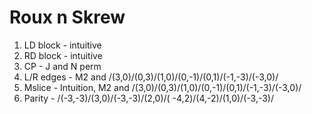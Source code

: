 # Roux n Skrew

1. LD block - intuitive
2. RD block - intuitive
3. CP - J and N perm
4. L/R edges - M2 and /(3,0)/(0,3)/(1,0)/(0,-1)/(0,1)/(-1,-3)/(-3,0)/
5. Mslice - Intuition, M2 and /(3,0)/(0,3)/(1,0)/(0,-1)/(0,1)/(-1,-3)/(-3,0)/
6. Parity - /(-3,-3)/(3,0)/(-3,-3)/(2,0)/( -4,2)/(4,-2)/(1,0)/(-3,-3)/
